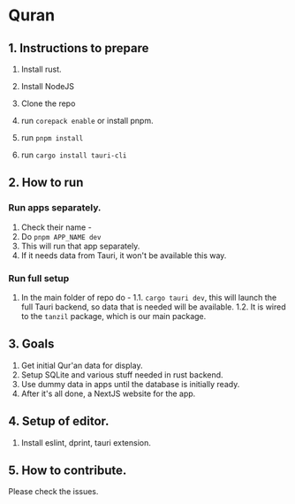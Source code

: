 # Quran

## 1. Instructions to prepare

1. Install rust.

2. Install NodeJS

3. Clone the repo

4. run `corepack enable` or install pnpm.

5. run `pnpm install`

6. run `cargo install tauri-cli`

## 2. How to run

### Run apps separately.

1. Check their name -
2. Do `pnpm APP_NAME dev`
3. This will run that app separately.
4. If it needs data from Tauri, it won't be available this way.

### Run full setup

1. In the main folder of repo do -
   1.1. `cargo tauri dev`, this will launch the full Tauri backend, so data that is needed will be available.
   1.2. It is wired to the `tanzil` package, which is our main package.

## 3. Goals

1. Get initial Qur'an data for display.
2. Setup SQLite and various stuff needed in rust backend.
3. Use dummy data in apps until the database is initially ready.
4. After it's all done, a NextJS website for the app.

## 4. Setup of editor.

1. Install eslint, dprint, tauri extension.

## 5. How to contribute.

Please check the issues.
